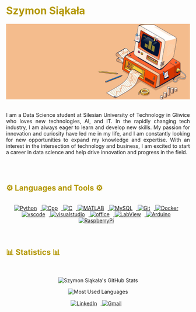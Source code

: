 <!-- Bio -->
<h1 style="color: #B39700"> <b> Szymon Siąkała </b> </h1>

<div align="center">
    <img class="banner" width="850px" src="https://raw.githubusercontent.com/SzymonSiakala/SzymonSiakala/main/banner.jpg">
</div>
<br>

<p align="justify">
    I am a Data Science student at Silesian University of Technology in Gliwice who loves new technologies, AI, and IT. In the rapidly changing tech industry, I am always eager to learn and develop new skills. My passion for innovation and curiosity have led me in my life, and I am constantly looking for new opportunities to expand my knowledge and expertise. With an interest in the intersection of technology and business, I am excited to start a career in data science and help drive innovation and progress in the field.
</p>
<br>
<br>

<!-- Languages and Tools -->
<h2 style="color: #B39700"> <b> ⚙️ Languages and Tools ⚙️ </b> </h2>
<br>

<!-- Icons resources -->
<!-- https://devicon.dev/ -->
<!-- https://www.flaticon.com/ -->
<div align="center">
    <a href="https://www.python.org/" target="_blank" rel="noreferrer">
        <img  alt="Python" height="50px" style="padding-right:10px" src="https://cdn.jsdelivr.net/gh/devicons/devicon/icons/python/python-original.svg"/>
    </a>
    <a href="https://isocpp.org/" target="_blank" rel="noreferrer">
        <img  alt="Cpp" height="50px" style="padding-right:10px" src="https://cdn.jsdelivr.net/gh/devicons/devicon/icons/cplusplus/cplusplus-original.svg"/>
    </a>
    <a href="https://www.cprogramming.com/" target="_blank" rel="noreferrer">
        <img  alt="C" height="50px" style="padding-right:10px" src="https://cdn.jsdelivr.net/gh/devicons/devicon/icons/c/c-original.svg"/>
    </a>
    <a href="https://www.mathworks.com/products/matlab.html" target="_blank" rel="noreferrer">
        <img  alt="MATLAB" height="50px" style="padding-right:10px" src="https://cdn.jsdelivr.net/gh/devicons/devicon/icons/matlab/matlab-original.svg"/>
    </a>
    <a href="https://www.mysql.com/" target="_blank" rel="noreferrer">
        <img  alt="MySQL" height="50px" style="padding-right:10px" src="https://cdn.jsdelivr.net/gh/devicons/devicon/icons/mysql/mysql-original.svg"/>
    </a>
    <a href="https://git-scm.com/" target="_blank" rel="noreferrer">
        <img  alt="Git" height="50px" style="padding-right:10px" src="https://cdn.jsdelivr.net/gh/devicons/devicon/icons/git/git-original.svg"/>
    </a>
    <a href="https://www.docker.com/" target="_blank" rel="noreferrer">
        <img  alt="Docker" height="50px" style="padding-right:10px" src="https://cdn.jsdelivr.net/gh/devicons/devicon/icons/docker/docker-plain-wordmark.svg"/>
    </a>
    <a href="https://code.visualstudio.com/" target="_blank" rel="noreferrer">
        <img  alt="vscode" height="50px" style="padding-right:10px"src="https://cdn.jsdelivr.net/gh/devicons/devicon/icons/vscode/vscode-original.svg"/>
    </a>
    <a href="https://visualstudio.microsoft.com/" target="_blank" rel="noreferrer">
        <img  alt="visualstudio" height="50px" style="padding-right:10px"src="https://cdn.jsdelivr.net/gh/devicons/devicon/icons/visualstudio/visualstudio-plain.svg"/>
    </a>
    <a href="https://www.office.com/" target="_blank" rel="noreferrer">
        <img  alt="office" height="50px" style="padding-right:10px"src="https://cdn-icons-png.flaticon.com/512/888/888867.png"/>
    </a>
    <a href="https://www.ni.com/en-au/shop/labview.html" target="_blank" rel="noreferrer">
        <img  alt="LabView" height="50px" style="padding-right:10px"src="https://cdn.jsdelivr.net/gh/devicons/devicon/icons/labview/labview-original.svg"/>
    </a>
    <a href="https://www.arduino.cc/" target="_blank" rel="noreferrer">
        <img  alt="Arduino" height="50px" style="padding-right:10px"src="https://cdn.jsdelivr.net/gh/devicons/devicon/icons/arduino/arduino-original.svg"/>
    </a>
    <a href="https://www.raspberrypi.org/" target="_blank" rel="noreferrer">
        <img  alt="RaspberryPi" height="50px" style="padding-right:10px"src="https://cdn.jsdelivr.net/gh/devicons/devicon/icons/raspberrypi/raspberrypi-original.svg"/>
    </a>
</div>
<br>
<br>

<!-- Statistics -->
<h2 style="color: #B39700"> <b> 📊 Statistics 📊 </b> </h2>
<br>

<!-- Stats cards resources -->
<!-- Github & languages stats: https://github.com/anuraghazra/github-readme-stats --> 
<!-- Streak stats: https://github.com/denvercoder1/github-readme-streak-stats -->
<div align="center">

![Szymon Siąkała's GitHub Stats](https://github-readme-stats-psi-orcin.vercel.app/api?username=SzymonSiakala&hide=stars&count_private=true&show_icons=true&theme=merko&border_radius=20)

![Most Used Languages](https://github-readme-stats-psi-orcin.vercel.app/api/top-langs/?username=SzymonSiakala&layout=compact&show_icons=true&theme=merko&border_radius=20)
</div>

<!-- Footer -->
<!-- Icons resources -->
<!-- https://devicon.dev/ -->
<!-- https://www.flaticon.com/ -->
<div class="footer" align="center" style="margin:15px;">
    <a href="https://www.linkedin.com/in/szymon-siąkała/" target="_blank" rel="noreferrer">
        <img  alt="LinkedIn" height="35px" style="padding-right:10px" src="https://cdn.jsdelivr.net/gh/devicons/devicon/icons/linkedin/linkedin-original.svg"/>
    </a>
    <a href="mailto:ssiakala2000@gmail.com" target="_blank" rel="noreferrer">
        <img  alt="Gmail" height="35px" style="padding-right:10px" src="https://cdn-icons-png.flaticon.com/512/5968/5968534.png"/>
    </a>
</div>
